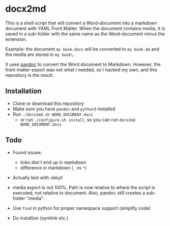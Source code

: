 docx2md
=======

This is a shell script that will convert a Word-document into a markdown document with YAML Front Matter. When the document contains media, it is saved in a sub-folder with the same name as the Word-document minus the extension. 

Example: the document `my book.docx` will be converted to `my book.md` and the media are stored in `my book\`.

It uses [pandoc][] to convert the Word document to Markdown. However, the front matter export was not what I needed, so I hacked my own, and this repository is the result.


Installation
------------

* Clone or download this repository
* Make sure you have `pandoc` and `python3` installed
* Run `./docx2md.sh WORD_DOCUMENT.docx`
	-  or run `./configure.sh install`, so you can run `docx2md WORD_DOCUMENT.docx`


Todo
----

* Found issues:
	- links don't end up in markdown
	- difference in  markdown (`_` vs `*`)
* Actually test with Jekyll
* media export is not 100%. Path is now relative to where the script is executed, not relative to document. Also, pandoc still creates a sub-folder "media".
* Use `find` in python for proper namespace support (simplify code)
* Do installion (symlink etc.)


  [pandoc]: https://pandoc.org
